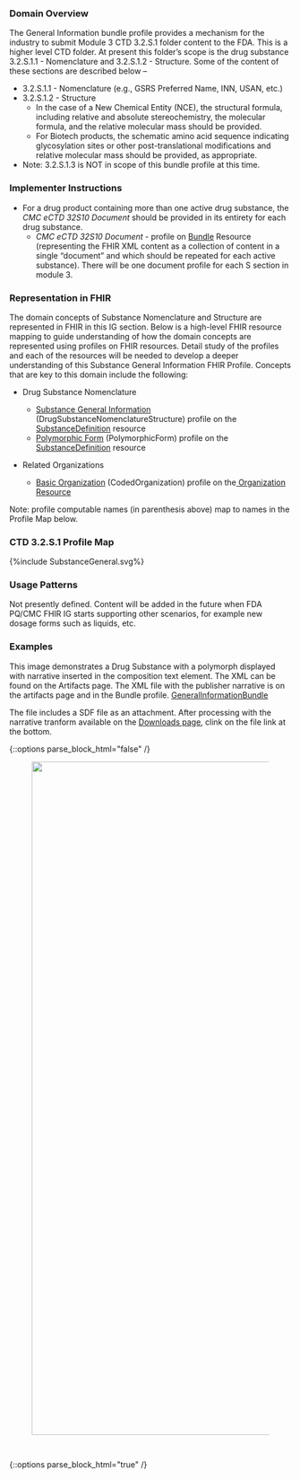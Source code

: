 ### Domain Overview

The General Information bundle profile provides a mechanism for the industry to submit Module 3 CTD 3.2.S.1 folder content to the FDA. This is a higher level CTD folder.  At present this folder’s scope is the drug substance 3.2.S.1.1 - Nomenclature and 3.2.S.1.2 - Structure.  Some of the content of these sections are described below –
- 3.2.S.1.1 - Nomenclature (e.g., GSRS Preferred Name, INN, USAN, etc.)
- 3.2.S.1.2 - Structure
    - In the case of a New Chemical Entity (NCE), the structural formula, including relative and absolute stereochemistry, the molecular formula, and the relative molecular mass should be provided.
    -  For Biotech products, the schematic amino acid sequence indicating glycosylation sites or other post-translational modifications and relative molecular mass should be provided, as appropriate.
- Note: 3.2.S.1.3 is NOT in scope of this bundle profile at this time.

### Implementer Instructions

- For a drug product containing more than one active drug substance, the _CMC eCTD 32S10 Document_ should be provided in its entirety for each drug substance.
    -  _CMC eCTD 32S10 Document_ - profile on [Bundle](http://hl7.org/fhir/R5/bundle.html) Resource (representing the FHIR XML content as a collection of content in a single “document” and which should be repeated for each active substance). There will be one document profile for each S section in module 3.   

### Representation in FHIR

The domain concepts of Substance Nomenclature and Structure are represented in FHIR in this IG section. Below is a high-level FHIR resource mapping to guide understanding of how the domain concepts are represented using profiles on FHIR resources. Detail study of the profiles and each of the resources will be needed to develop a deeper understanding of this Substance General Information FHIR Profile. Concepts that are key to this domain include the following:

* Drug Substance Nomenclature
    * [Substance General Information](StructureDefinition-pqcmc-drug-substance-nomenclature-structure.html) (DrugSubstanceNomenclatureStructure) profile on the [SubstanceDefinition](https://hl7.org/fhir/R5/substancedefinition.html) resource
    * [Polymorphic Form](StructureDefinition-pqcmc-polymorphic-form.html) (PolymorphicForm) profile on the [SubstanceDefinition](https://hl7.org/fhir/R5/substancedefinition.html) resource

* Related Organizations
    * [Basic Organization](StructureDefinition-cmc-organization.html) (CodedOrganization) profile on the<span style="text-decoration:underline;"> [Organization](http://hl7.org/fhir/R5/organization.html) Resource</span>

Note: profile computable names (in parenthesis above) map to names in the Profile Map below. 

### CTD 3.2.S.1 Profile Map

<div>{%include SubstanceGeneral.svg%}</div>

### Usage Patterns

Not presently defined. Content will be added in the future when FDA PQ/CMC FHIR IG starts supporting other scenarios, for example new dosage forms such as liquids, etc.

### Examples

This image demonstrates a Drug Substance with a polymorph displayed with narrative inserted in the composition text element.  The XML can be found on the Artifacts page. The XML file with the publisher narrative is on the artifacts page and in the Bundle profile. [GeneralInformationBundle](Bundle-GeneralInformationBundle.html)

The file includes a SDF file as an attachment.  After processing with the narrative tranform available on the [Downloads page](downloads.html), clink on the file link at the bottom.

{::options parse_block_html="false" /}
<figure>
  <img style="padding-top:0;padding-bottom:30px" width="1200px" src="32S10Lev.png" />

</figure>

{::options parse_block_html="true" /}

